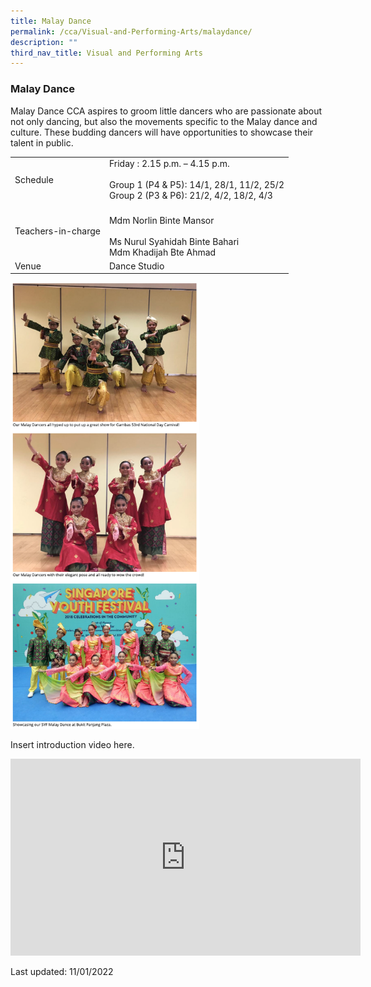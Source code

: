 ```yaml
---
title: Malay Dance
permalink: /cca/Visual-and-Performing-Arts/malaydance/
description: ""
third_nav_title: Visual and Performing Arts
---
```

### Malay Dance

Malay Dance CCA aspires to groom little dancers who are passionate about not only dancing, but also the movements specific to the Malay dance and culture. These budding dancers will have opportunities to showcase their talent in public.

|  |  |
|---|---|
| Schedule | Friday : 2.15 p.m. – 4.15 p.m.<br><br>Group 1 (P4 & P5): 14/1, 28/1, 11/2, 25/2<br>Group 2 (P3 & P6): 21/2, 4/2, 18/2, 4/3 |
| Teachers-in-charge | <br>Mdm Norlin Binte Mansor<br><br>Ms Nurul Syahidah Binte Bahari<br>Mdm Khadijah Bte Ahmad |
|  Venue | Dance Studio |

<img src="/images/cca9.png" 
     style="width:60%">

Insert introduction video here.

<div class="bp-youtube">

<iframe width="560" height="315" src="https://www.youtube.com/embed/Uf9_ewpYBCw" title="YouTube video player" frameborder="0" allow="accelerometer; autoplay; clipboard-write; encrypted-media; gyroscope; picture-in-picture" allowfullscreen></iframe>

</div>

Last updated: 11/01/2022